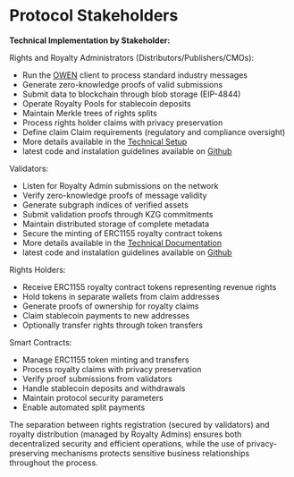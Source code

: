 # Protocol Stakeholders

**Technical Implementation by Stakeholder:**

Rights and Royalty Administrators (Distributors/Publishers/CMOs):

* Run the [OWEN](https://docs.original.works/original-works/4.1-owen-client/what-is-owen) client to process standard industry messages
* Generate zero-knowledge proofs of valid submissions
* Submit data to blockchain through blob storage (EIP-4844)
* Operate Royalty Pools for stablecoin deposits
* Maintain Merkle trees of rights splits
* Process rights holder claims with privacy preservation
* Define claim Claim requirements (regulatory and compliance oversight)
* More details available in the [Technical Setup](https://docs.original.works/original-works/7.1-integration-rights-and-royalty-admins/technical-setup)
* latest code and instalation guidelines available on [Github](https://github.com/originalworks/protocol-core/tree/master/owen)

Validators:

* Listen for Royalty Admin submissions on the network
* Verify zero-knowledge proofs of message validity
* Generate subgraph indices of verified assets
* Submit validation proofs through KZG commitments
* Maintain distributed storage of complete metadata
* Secure the minting of ERC1155 royalty contract tokens
* More details available in the [Technical Documentation](https://docs.original.works/original-works/7.2-validator-setup/technical-requirements)
* latest code and instalation guidelines available on [Github](https://github.com/originalworks/protocol-core/tree/master/validator_node)

Rights Holders:

* Receive ERC1155 royalty contract tokens representing revenue rights
* Hold tokens in separate wallets from claim addresses
* Generate proofs of ownership for royalty claims
* Claim stablecoin payments to new addresses
* Optionally transfer rights through token transfers

Smart Contracts:

* Manage ERC1155 token minting and transfers
* Process royalty claims with privacy preservation
* Verify proof submissions from validators
* Handle stablecoin deposits and withdrawals
* Maintain protocol security parameters
* Enable automated split payments

The separation between rights registration (secured by validators) and royalty distribution (managed by Royalty Admins) ensures both decentralized security and efficient operations, while the use of privacy-preserving mechanisms protects sensitive business relationships throughout the process.
